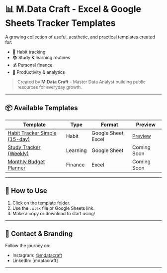 # 📊 M.Data Craft - Excel & Google Sheets Tracker Templates
A growing collection of useful, aesthetic, and practical templates created for:
- 🌱 Habit tracking
- 📚 Study & learning routines
- 💰 Personal finance
- 🧠 Productivity & analytics

> Created by **M.Data Craft** – Master Data Analyst building public resources for everyday growth.

---

## 📦 Available Templates
| Template                     | Type       | Format            | Preview |
|-----------------------------|------------|-------------------|---------|
| [Habit Tracker Simple (15-day)](./habit-tracker-simple/) | Habit | Google Sheet, Excel | [Preview](https://docs.google.com/spreadsheets/d/1H7DcBqpW0fKLqydCQattV-EUI8Wx8rKsuihfVQlAP9Y) |
| [Study Tracker (Weekly)](./study-tracker/) | Learning | Google Sheet | Coming Soon |
| [Monthly Budget Planner](./budget-planner/) | Finance | Excel | Coming Soon |

---

## 🚀 How to Use
1. Click on the template folder.
2. Use the `.xlsx` file or Google Sheets link.
3. Make a copy or download to start using!

---

## 💬 Contact & Branding
Follow the journey on:
- Instagram: [@mdatacraft](https://instagram.com/mdatacraft)
- LinkedIn: [mdatacraft]

---
